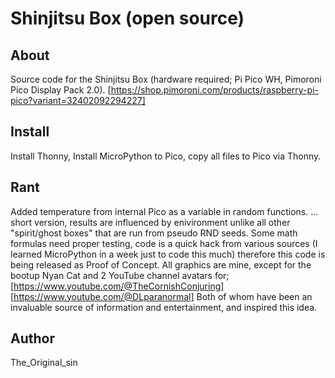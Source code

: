 
# Shinjitsu Box (open source)

## About

Source code for the Shinjitsu Box (hardware required; Pi Pico WH, Pimoroni Pico Display Pack 2.0).
[https://shop.pimoroni.com/products/raspberry-pi-pico?variant=32402092294227]


## Install

Install Thonny, Install MicroPython to Pico, copy all files to Pico via Thonny.


## Rant

Added temperature from internal Pico as a variable in random functions.
... short version, results are influenced by enivironment unlike all other "spirit/ghost boxes" that are run from pseudo RND seeds.
Some math formulas need proper testing, code is a quick hack from various sources (I learned MicroPython in a week just to code this much) therefore this code is being released as Proof of Concept.
All graphics are mine, except for the bootup Nyan Cat and 2 YouTube channel avatars for;
[https://www.youtube.com/@TheCornishConjuring]
[https://www.youtube.com/@DLparanormal]
Both of whom have been an invaluable source of information and entertainment, and inspired this idea.

## Author

The_Original_sin